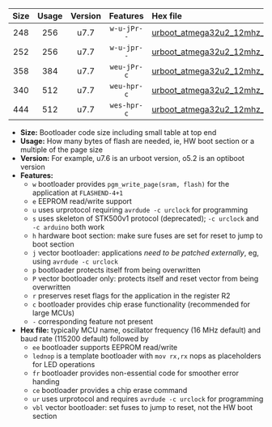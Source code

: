 |Size|Usage|Version|Features|Hex file|
|:-:|:-:|:-:|:-:|:--|
|248|256|u7.7|`w-u-jPr--`|[urboot_atmega32u2_12mhz_250000bps_lednop_ur_vbl.hex](https://raw.githubusercontent.com/stefanrueger/urboot.hex/main/mcus/atmega32u2/fcpu_12mhz/250000_bps/urboot_atmega32u2_12mhz_250000bps_lednop_ur_vbl.hex)|
|252|256|u7.7|`w-u-jpr--`|[urboot_atmega32u2_12mhz_250000bps_lednop_fr_ur_vbl.hex](https://raw.githubusercontent.com/stefanrueger/urboot.hex/main/mcus/atmega32u2/fcpu_12mhz/250000_bps/urboot_atmega32u2_12mhz_250000bps_lednop_fr_ur_vbl.hex)|
|358|384|u7.7|`weu-jPr-c`|[urboot_atmega32u2_12mhz_250000bps_ee_lednop_fr_ce_ur_vbl.hex](https://raw.githubusercontent.com/stefanrueger/urboot.hex/main/mcus/atmega32u2/fcpu_12mhz/250000_bps/urboot_atmega32u2_12mhz_250000bps_ee_lednop_fr_ce_ur_vbl.hex)|
|340|512|u7.7|`weu-hpr-c`|[urboot_atmega32u2_12mhz_250000bps_ee_lednop_fr_ce_ur.hex](https://raw.githubusercontent.com/stefanrueger/urboot.hex/main/mcus/atmega32u2/fcpu_12mhz/250000_bps/urboot_atmega32u2_12mhz_250000bps_ee_lednop_fr_ce_ur.hex)|
|444|512|u7.7|`wes-hpr-c`|[urboot_atmega32u2_12mhz_250000bps_ee_lednop_fr_ce.hex](https://raw.githubusercontent.com/stefanrueger/urboot.hex/main/mcus/atmega32u2/fcpu_12mhz/250000_bps/urboot_atmega32u2_12mhz_250000bps_ee_lednop_fr_ce.hex)|

- **Size:** Bootloader code size including small table at top end
- **Usage:** How many bytes of flash are needed, ie, HW boot section or a multiple of the page size
- **Version:** For example, u7.6 is an urboot version, o5.2 is an optiboot version
- **Features:**
  + `w` bootloader provides `pgm_write_page(sram, flash)` for the application at `FLASHEND-4+1`
  + `e` EEPROM read/write support
  + `u` uses urprotocol requiring `avrdude -c urclock` for programming
  + `s` uses skeleton of STK500v1 protocol (deprecated); `-c urclock` and `-c arduino` both work
  + `h` hardware boot section: make sure fuses are set for reset to jump to boot section
  + `j` vector bootloader: applications *need to be patched externally*, eg, using `avrdude -c urclock`
  + `p` bootloader protects itself from being overwritten
  + `P` vector bootloader only: protects itself and reset vector from being overwritten
  + `r` preserves reset flags for the application in the register R2
  + `c` bootloader provides chip erase functionality (recommended for large MCUs)
  + `-` corresponding feature not present
- **Hex file:** typically MCU name, oscillator frequency (16 MHz default) and baud rate (115200 default) followed by
  + `ee` bootloader supports EEPROM read/write
  + `lednop` is a template bootloader with `mov rx,rx` nops as placeholders for LED operations
  + `fr` bootloader provides non-essential code for smoother error handing
  + `ce` bootloader provides a chip erase command
  + `ur` uses urprotocol and requires `avrdude -c urclock` for programming
  + `vbl` vector bootloader: set fuses to jump to reset, not the HW boot section
